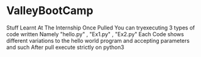 # ValleyBootCamp
Stuff Learnt At The Internship
Once Pulled You can tryexecuting 3 types of code written 
Namely "hello.py" , "Ex1.py" , "Ex2.py"
Each Code shows different variations to the hello world program and accepting parameters and such 
After pull execute strictly on python3
